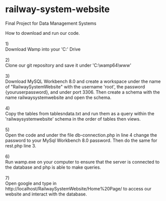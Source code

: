 # railway-system-website
Final Project for Data Management Systems

How to download and run our code.
<br><br>
1) 
<br>
Download Wamp into your 'C:' Drive
<br><br>
2)
<br>
Clone our git repository and save it under 'C:\wamp64\www\'
<br><br>
3)
<br>
Download MySQL Workbench 8.0 and create a workspace under the name of "RailwaySystemWebsite" with the username 'root', the password {youruserpassword},
 and under port 3306. Then create a schema with the name railwaysystemwebsite and open the schema.
 <br><br>
4)
<br>
Copy the tables from tablesndata.txt and run them as a query within the 'railwaysystemwebsite' schema in the order of tables then views.
<br><br>
5)
<br>
Open the code and under the file db-connection.php in line 4 change the password to your MySql Workbench 8.0 password. Then do the same for rest.php line 3.
<br><br>
6)
<br>
Run wamp.exe on your computer to ensure that the server is connected to the database and php is able to make queries.
<br><br>
7)
<br>
Open google and type in http://localhost/RailwaySystemWebsite/Home%20Page/ to access our website and interact with the database.
